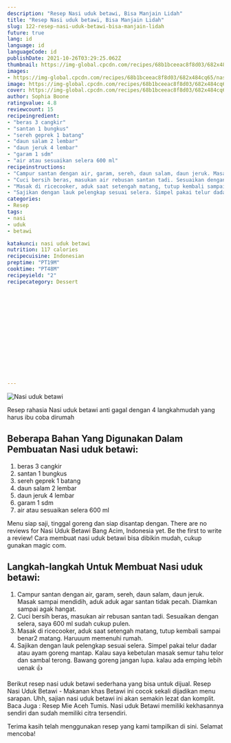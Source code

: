 ```yaml
---
description: "Resep Nasi uduk betawi, Bisa Manjain Lidah"
title: "Resep Nasi uduk betawi, Bisa Manjain Lidah"
slug: 122-resep-nasi-uduk-betawi-bisa-manjain-lidah
future: true
lang: id
language: id
languageCode: id
publishDate: 2021-10-26T03:29:25.062Z 
thumbnail: https://img-global.cpcdn.com/recipes/68b1bceeac8f8d03/682x484cq65/nasi-uduk-betawi-foto-resep-utama.webp
images:
- https://img-global.cpcdn.com/recipes/68b1bceeac8f8d03/682x484cq65/nasi-uduk-betawi-foto-resep-utama.webp
image: https://img-global.cpcdn.com/recipes/68b1bceeac8f8d03/682x484cq65/nasi-uduk-betawi-foto-resep-utama.webp
cover: https://img-global.cpcdn.com/recipes/68b1bceeac8f8d03/682x484cq65/nasi-uduk-betawi-foto-resep-utama.webp
author: Sophia Boone
ratingvalue: 4.8
reviewcount: 15
recipeingredient:
- "beras 3 cangkir"
- "santan 1 bungkus"
- "sereh geprek 1 batang"
- "daun salam 2 lembar"
- "daun jeruk 4 lembar"
- "garam 1 sdm"
- "air atau sesuaikan selera 600 ml"
recipeinstructions:
- "Campur santan dengan air, garam, sereh, daun salam, daun jeruk. Masak sampai mendidih, aduk aduk agar santan tidak pecah. Diamkan sampai agak hangat."
- "Cuci bersih beras, masukan air rebusan santan tadi. Sesuaikan dengan selera, saya 600 ml sudah cukup pulen."
- "Masak di ricecooker, aduk saat setengah matang, tutup kembali sampai benar2 matang. Haruuum memenuhi rumah."
- "Sajikan dengan lauk pelengkap sesuai selera. Simpel pakai telur dadar atau ayam goreng mantap. Kalau saya kebetulan masak semur tahu telor dan sambal terong. Bawang goreng jangan lupa. kalau ada emping lebih uenak 👍"
categories:
- Resep
tags:
- nasi
- uduk
- betawi

katakunci: nasi uduk betawi 
nutrition: 117 calories
recipecuisine: Indonesian
preptime: "PT19M"
cooktime: "PT48M"
recipeyield: "2"
recipecategory: Dessert


     
    
    
    
    
    
    
    
    
    
    
      
    
---
```



![Nasi uduk betawi](https://img-global.cpcdn.com/recipes/68b1bceeac8f8d03/682x484cq65/nasi-uduk-betawi-foto-resep-utama.webp)

Resep rahasia Nasi uduk betawi  anti gagal dengan 4 langkahmudah yang harus ibu coba dirumah

<!--inarticleads1-->

## Beberapa Bahan Yang Digunakan Dalam Pembuatan Nasi uduk betawi:

1. beras 3 cangkir
1. santan 1 bungkus
1. sereh geprek 1 batang
1. daun salam 2 lembar
1. daun jeruk 4 lembar
1. garam 1 sdm
1. air atau sesuaikan selera 600 ml

Menu siap saji, tinggal goreng dan siap disantap dengan. There are no reviews for Nasi Uduk Betawi Bang Acim, Indonesia yet. Be the first to write a review! Cara membuat nasi uduk betawi bisa dibikin mudah, cukup gunakan magic com. 

<!--inarticleads2-->

## Langkah-langkah Untuk Membuat Nasi uduk betawi:

1. Campur santan dengan air, garam, sereh, daun salam, daun jeruk. Masak sampai mendidih, aduk aduk agar santan tidak pecah. Diamkan sampai agak hangat.
1. Cuci bersih beras, masukan air rebusan santan tadi. Sesuaikan dengan selera, saya 600 ml sudah cukup pulen.
1. Masak di ricecooker, aduk saat setengah matang, tutup kembali sampai benar2 matang. Haruuum memenuhi rumah.
1. Sajikan dengan lauk pelengkap sesuai selera. Simpel pakai telur dadar atau ayam goreng mantap. Kalau saya kebetulan masak semur tahu telor dan sambal terong. Bawang goreng jangan lupa. kalau ada emping lebih uenak 👍


Berikut resep nasi uduk betawi sederhana yang bisa untuk dijual. Resep Nasi Uduk Betawi - Makanan khas Betawi ini cocok sekali dijadikan menu sarapan. Uhh, sajian nasi uduk betawi ini akan semakin lezat dan komplit. Baca Juga : Resep Mie Aceh Tumis. Nasi uduk Betawi memiliki kekhasannya sendiri dan sudah memiliki citra tersendiri. 

Terima kasih telah menggunakan resep yang kami tampilkan di sini. Selamat mencoba!
